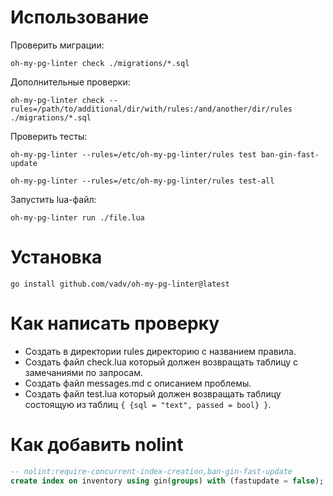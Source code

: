 # Использование

Проверить миграции:

```shell
oh-my-pg-linter check ./migrations/*.sql
```

Дополнительные проверки:

```shell
oh-my-pg-linter check --rules=/path/to/additional/dir/with/rules:/and/another/dir/rules ./migrations/*.sql
```

Проверить тесты:

```shell
oh-my-pg-linter --rules=/etc/oh-my-pg-linter/rules test ban-gin-fast-update
```

```shell
oh-my-pg-linter --rules=/etc/oh-my-pg-linter/rules test-all
```

Запустить lua-файл:

```shell
oh-my-pg-linter run ./file.lua
```

# Установка

```shell
go install github.com/vadv/oh-my-pg-linter@latest
```

# Как написать проверку

* Создать в директории rules директорию с названием правила.
* Создать файл check.lua который должен возвращать таблицу с замечаниями по запросам.
* Создать файл messages.md с описанием проблемы.
* Создать файл test.lua который должен возвращать таблицу состоящую из таблиц `{ {sql = "text", passed = bool} }`.

# Как добавить nolint

```sql
-- nolint:require-concurrent-index-creation,ban-gin-fast-update
create index on inventory using gin(groups) with (fastupdate = false);
```
